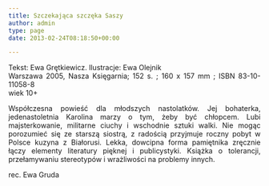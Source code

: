 ```yaml
---
title: Szczekająca szczęka Saszy
author: admin
type: page
date: 2013-02-24T08:18:50+00:00

---
```

<p style="text-align: justify;">
  Tekst: Ewa Grętkiewicz. Ilustracje: Ewa Olejnik<br /> Warszawa 2005, Nasza Księgarnia; 152 s. ; 160 x 157 mm ; ISBN 83-10-11058-8<br /> wiek 10+
</p>

<p style="text-align: justify;">
  Współczesna powieść dla młodszych nastolatków. Jej bohaterka, jedenastoletnia Karolina marzy o tym, żeby być chłopcem. Lubi majsterkowanie, militarne ciuchy i wschodnie sztuki walki. Nie mogąc porozumieć się ze starszą siostrą, z radością przyjmuje roczny pobyt w Polsce kuzyna z Białorusi. Lekka, dowcipna forma pamiętnika zręcznie łączy elementy literatury pięknej i publicystyki. Książka o tolerancji, przełamywaniu stereotypów i wrażliwości na problemy innych.
</p>

<p style="text-align: justify;">
  rec. Ewa Gruda
</p>